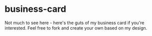 business-card
=============

Not much to see here - here's the guts of my business card if you're interested. Feel free to fork and create your own based on my design.